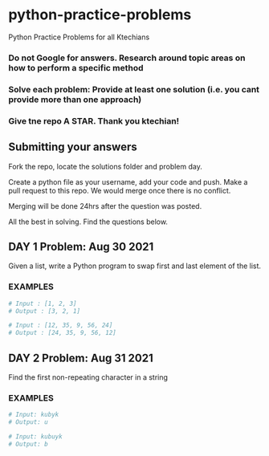 # python-practice-problems
Python Practice Problems for all Ktechians

### Do not Google for answers. Research around topic areas on how to perform a specific method
### Solve each problem: Provide at least one solution (i.e. you cant provide more than one approach)

### Give tne repo A STAR. Thank you ktechian!

## Submitting your answers
Fork the repo, locate the solutions folder and problem day.

Create a python file as your username, add your code and push. Make a pull request to this repo. We would merge once there is no conflict. 

Merging will be done 24hrs after the question was posted.

All the best in solving. Find the questions below.

## DAY 1 Problem: Aug 30 2021
Given a list, write a Python program to swap first and last element of the list.

### EXAMPLES
```python
# Input : [1, 2, 3]
# Output : [3, 2, 1]

# Input : [12, 35, 9, 56, 24]
# Output : [24, 35, 9, 56, 12]
```

## DAY 2 Problem: Aug 31 2021

Find the first non-repeating character in a string

### EXAMPLES
```python
# Input: kubyk
# Output: u

# Input: kubuyk
# Output: b
```
